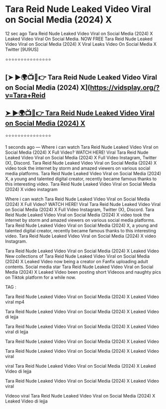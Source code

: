 ﻿# Tara Reid Nude Leaked Video Viral on Social Media (2024) X



12 sec ago Tara Reid Nude Leaked Video Viral on Social Media (2024) X Leaked Video Viral On Social Media. NOW FREE Tara Reid Nude Leaked Video Viral on Social Media (2024) X Viral Leaks Video On Social Media X Twitter [9U9US]

⭐⭐⭐⭐⭐⭐⭐⭐⭐⭐⭐⭐⭐⭐⭐

## [➤ ►🌍📺📱👉 Tara Reid Nude Leaked Video Viral on Social Media (2024) X](https://vidsplay.org/?v=Tara+Reid

## [➤ ►🌍📺📱👉 Tara Reid Nude Leaked Video Viral on Social Media (2024) X](https://vidsplay.org/?v=Tara+Reid)


⭐⭐⭐⭐⭐⭐⭐⭐⭐⭐⭐⭐⭐⭐⭐



1 seconds ago — Where i can watch Tara Reid Nude Leaked Video Viral on Social Media (2024) X Full Video? WATCH HERE! Viral Tara Reid Nude Leaked Video Viral on Social Media (2024) X Full Video Instagram, Twitter (X), Discord. Tara Reid Nude Leaked Video Viral on Social Media (2024) X video took the internet by storm and amazed viewers on various social media platforms. Tara Reid Nude Leaked Video Viral on Social Media (2024) X, a young and talented digital creator, recently became famous thanks to this interesting video. Tara Reid Nude Leaked Video Viral on Social Media (2024) X video instagram

Where i can watch Tara Reid Nude Leaked Video Viral on Social Media (2024) X Full Video? WATCH HERE! Viral Tara Reid Nude Leaked Video Viral on Social Media (2024) X Full Video Instagram, Twitter (X), Discord. Tara Reid Nude Leaked Video Viral on Social Media (2024) X video took the internet by storm and amazed viewers on various social media platforms. Tara Reid Nude Leaked Video Viral on Social Media (2024) X, a young and talented digital creator, recently became famous thanks to this interesting video. Tara Reid Nude Leaked Video Viral on Social Media (2024) X video Instagram.

Tara Reid Nude Leaked Video Viral on Social Media (2024) X Leaked Video New collections of Tara Reid Nude Leaked Video Viral on Social Media (2024) X Leaked Video now being a creator on Fanfix uploading adult contents. Social media star Tara Reid Nude Leaked Video Viral on Social Media (2024) X Leaked Video been posting short Videoos and naughty pics on Tiktok platform for a while now.

TAG :

 

Tara Reid Nude Leaked Video Viral on Social Media (2024) X Leaked Video viral mp4

 

Tara Reid Nude Leaked Video Viral on Social Media (2024) X Leaked Video di lejja

 

Tara Reid Nude Leaked Video Viral on Social Media (2024) X Leaked Video viral di lejja

 

Tara Reid Nude Leaked Video Viral on Social Media (2024) X Leaked Video

 

Tara Reid Nude Leaked Video Viral on Social Media (2024) X Leaked Video viral

 

viral Tara Reid Nude Leaked Video Viral on Social Media (2024) X Leaked Video di lejja

 

Tara Reid Nude Leaked Video Viral on Social Media (2024) X Leaked Video viral

 

Videoo viral Tara Reid Nude Leaked Video Viral on Social Media (2024) X Leaked Video di lejja